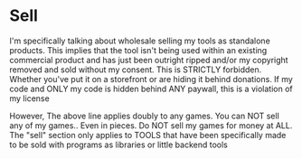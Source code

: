 # Sell
I'm specifically talking about wholesale selling my tools as standalone products. This implies that the tool isn't being used within an existing commercial product and has just been outright ripped and/or my copyright removed and sold without my consent. This is STRICTLY forbidden. Whether you've put it on a storefront or are hiding it behind donations. If my code and ONLY my code is hidden behind ANY paywall, this is a violation of my license

However, The above line applies doubly to any games. You can NOT sell any of my games.. Even in pieces. Do NOT sell my games for money at ALL. The "sell" section only applies to TOOLS that have been specifically made to be sold with programs as libraries or little backend tools
